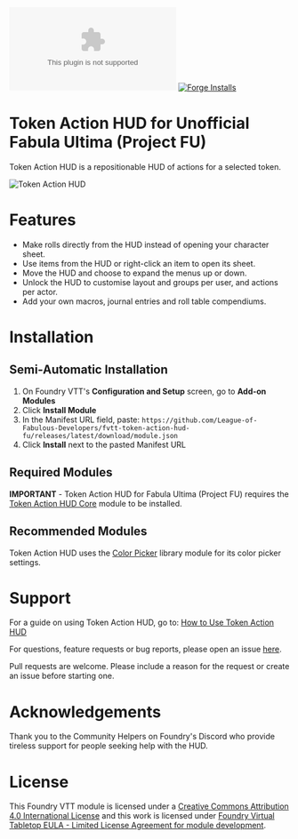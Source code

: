 ![Downloads](https://img.shields.io/github/downloads/League-of-Fabulous-Developers/fvtt-token-action-hud-fu/latest/module.zip?color=2b82fc&label=DOWNLOADS&style=for-the-badge) [![Forge Installs](https://img.shields.io/badge/dynamic/json?label=Forge%20Installs&query=package.installs&suffix=%25&url=https%3A%2F%2Fforge-vtt.com%2Fapi%2Fbazaar%2Fpackage%2Ftoken-action-hud-template&colorB=448d34&style=for-the-badge)](https://forge-vtt.com/bazaar#package=token-action-hud-fu)

# Token Action HUD for Unofficial Fabula Ultima (Project FU)

Token Action HUD is a repositionable HUD of actions for a selected token.

![Token Action HUD](.github/readme/token-action-hud.gif)

# Features

- Make rolls directly from the HUD instead of opening your character sheet.
- Use items from the HUD or right-click an item to open its sheet.
- Move the HUD and choose to expand the menus up or down.
- Unlock the HUD to customise layout and groups per user, and actions per actor.
- Add your own macros, journal entries and roll table compendiums.

# Installation

## Semi-Automatic Installation

1. On Foundry VTT's **Configuration and Setup** screen, go to **Add-on Modules**
2. Click **Install Module**
3. In the Manifest URL field, paste: `https://github.com/League-of-Fabulous-Developers/fvtt-token-action-hud-fu/releases/latest/download/module.json`
4. Click **Install** next to the pasted Manifest URL

## Required Modules

**IMPORTANT** - Token Action HUD for Fabula Ultima (Project FU) requires the [Token Action HUD Core](https://foundryvtt.com/packages/token-action-hud-core) module to be installed.

## Recommended Modules

Token Action HUD uses the [Color Picker](https://foundryvtt.com/packages/color-picker) library module for its color picker settings.

# Support

For a guide on using Token Action HUD, go to: [How to Use Token Action HUD](https://github.com/Larkinabout/fvtt-token-action-hud-core/wiki/How-to-Use-Token-Action-HUD)

For questions, feature requests or bug reports, please open an issue [here](https://github.com/Larkinabout/fvtt-token-action-hud-core/issues).

Pull requests are welcome. Please include a reason for the request or create an issue before starting one.

# Acknowledgements

Thank you to the Community Helpers on Foundry's Discord who provide tireless support for people seeking help with the HUD.

# License

This Foundry VTT module is licensed under a [Creative Commons Attribution 4.0 International License](https://creativecommons.org/licenses/by/4.0/) and this work is licensed under [Foundry Virtual Tabletop EULA - Limited License Agreement for module development](https://foundryvtt.com/article/license/).
